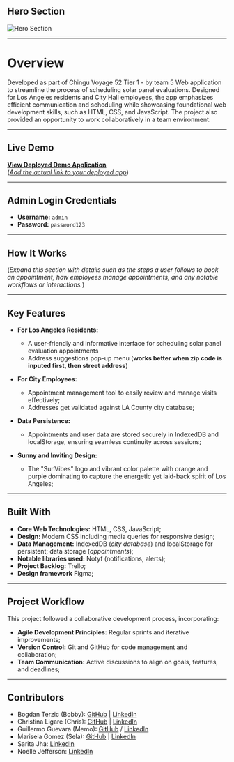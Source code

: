 ## Hero Section  
![Hero Section](./src/images/landing-page-image.png)

---

# Overview

Developed as part of Chingu Voyage 52 Tier 1 - by team 5
Web application to streamline the process of scheduling solar panel evaluations. Designed for Los Angeles residents and City Hall employees, the app emphasizes efficient communication and scheduling while showcasing foundational web development skills, such as HTML, CSS, and JavaScript. The project also provided an opportunity to work collaboratively in a team environment.


---

## Live Demo  
**[View Deployed Demo Application](#)**  
(*[Add the actual link to your deployed app](https://solar-vibes.netlify.app/)*)

---

## Admin Login Credentials  
- **Username:** `admin`  
- **Password:** `password123`

---

## How It Works  

(*Expand this section with details such as the steps a user follows to book an appointment, how employees manage appointments, and any notable workflows or interactions.*)


---

## Key Features  

- **For Los Angeles Residents:**
  - A user-friendly and informative interface for scheduling solar panel evaluation appointments
  - Address suggestions pop-up menu (__works better when zip code is inputed first, then street address__)
 
    
- **For City Employees:**  
  - Appointment management tool to easily review and manage visits effectively;
  - Addresses get validated against LA County city database;

- **Data Persistence:**  
  - Appointments and user data are stored securely in IndexedDB and localStorage, ensuring seamless continuity across sessions;

- **Sunny and Inviting Design:**  
  - The "SunVibes" logo and vibrant color palette with orange and purple dominating to capture the energetic yet laid-back spirit of Los Angeles;

---

## Built With  

- **Core Web Technologies:** HTML, CSS, JavaScript;
- **Design:** Modern CSS including media queries for responsive design;
- **Data Management:** IndexedDB (_city database_) and localStorage for persistent; data storage (_appointments_);
- **Notable libraries used:** Notyf (notifications, alerts);
- **Project Backlog:** Trello;
- **Design framework** Figma;

---

## Project Workflow  

This project followed a collaborative development process, incorporating:  
- **Agile Development Principles:** Regular sprints and iterative improvements;
- **Version Control:** Git and GitHub for code management and collaboration;
- **Team Communication:** Active discussions to align on goals, features, and deadlines;


---


## Contributors

- Bogdan Terzic (Bobby): [GitHub](https://github.com/minorObsession) | [LinkedIn](https://linkedin.com/in/bogdan-terzic-606340249/)
- Christina Ligare (Chris): [GitHub](https://github.com/codercreative) | [LinkedIn](https://www.linkedin.com/in/christina-ligare/)
- Guillermo Guevara (Memo): [GitHub](https://github.com/guillermoguevara887) / [LinkedIn](https://www.linkedin.com/in/guillermo-guevara-6758a51a0?trk=contact-info)
- Marisela Gomez (Sela): [GitHub](https://github.com/Mar1g0m3z) | [LinkedIn](https://www.linkedin.com/in/sela-dev/)
- Sarita Jha: [LinkedIn](https://www.linkedin.com/in/sjhabsc/)
- Noelle Jefferson: [LinkedIn](https://www.linkedin.com/in/noelle-jefferson/)
